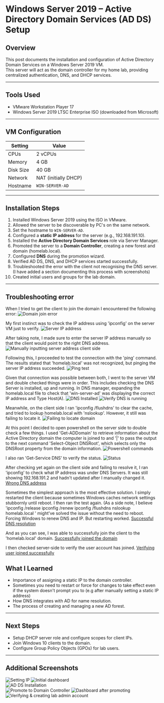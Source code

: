 # Windows Server 2019 – Active Directory Domain Services (AD DS) Setup

## Overview
This post documents the installation and configuration of Active Directory Domain Services on a Windows Server 2019 VM.  
This server will act as the domain controller for my home lab, providing centralized authentication, DNS, and DHCP services.

---

## Tools Used
- VMware Workstation Player 17  
- Windows Server 2019 LTSC Enterprise ISO (downloaded from Microsoft)

---

## VM Configuration
| Setting         | Value                |
|-----------------|----------------------|
| CPUs            | 2 vCPUs              |
| Memory          | 4 GB                 |
| Disk Size       | 40 GB                |
| Network         | NAT (initially DHCP) |
| Hostname        | `WIN-SERVER-AD`      |

---

## Installation Steps
1. Installed Windows Server 2019 using the ISO in VMware.
2. Allowed the server to be discoverable by PC's on the same network. 
3. Set the hostname to `WIN-SERVER-AD`.  
4. Configured a **static IP address** for the server (e.g., 192.168.191.10).  
5. Installed the **Active Directory Domain Services** role via Server Manager.  
6. Promoted the server to a **Domain Controller**, creating a new forest and domain (homelab.local).  
7. Configured **DNS** during the promotion wizard.  
8. Verified AD DS, DNS, and DHCP services started successfully.
9. Troubleshooted the error with the client not recognising the DNS server. (I have added a section documenting this process with screenshots)
10. Created initial users and groups for the lab domain.  

---

## Troubleshooting error

When I tried to get the client to join the domain I encountered the following error:
![Domain join error](images/JoinError.png)

My first instinct was to check the IP address using 'ipconfig' on the server VM just to verify. 
![Server IP address](images/Troubleshooting1.png)

After taking note, I made sure to enter the server IP address manually so that the client would point to the right DNS address. 
![Manually inputting server address client side](images/Troubleshooting2.png)

Following this, I proceeded to test the connection with the 'ping' command. The results stated that 'homelab.local' was not recognized, but pinging the server IP address succeeded. 
![Ping test](images/Troubleshooting3.png)

Given that connection was possible between both, I went to the server VM and double checked things were in order. This includes checking the DNS Server is installed, up and running. In DNS manager, expanding the homelab.local file to check that 'win-server-ad' was displaying the correct IP address and Type Host(A).
![DNS Installed](images/DNSTicked.png)
![Verify DNS is running](images/VerifyingDNSRunning.png)

Meanwhile, on the client side I ran 'ipconfig /flushdns' to clear the cache, and tried to lookup homelab.local with 'nslookup'. However, it still was failing to locate it. 
![Failing to locate domain](TS6-DNSUnknown.png)

At this point I decided to open powershell on the server side to double check a few things. I used 'Get-ADDomain' to retrieve information about the Active Directory domain the computer is joined to and '|' to pass the output to the next command 'Select-Object DNSRoot', which selects only the DNSRoot property from the domain information.
![Powershell commands](TS9-images/ConfirmADDSname.png)

I also ran 'Get-Service DNS' to verify the status. 
![Status](images/TS10-StatusRunning.png)

After checking yet again on the client side and failing to resolve it, I ran 'ipconfig' to check what IP address was under DNS Servers. It was still showing 192.168.191.2 and hadn't updated after I manually changed it. 
[Wrong DNS address](images/TS12-WrongIPDNS.png)

Sometimes the simplest approach is the most effective solution. I simply restarted the client because sometimes Windows caches network settings stubbornly until reboot. I then ran the test again. 
(As a side note, I believe 'ipconfig /release
ipconfig /renew
ipconfig /flushdns
nslookup homelab.local
'
might've solved the issue without the need to reboot. Forcing Windows to renew DNS and IP. But restarting worked. 
[Successful DNS resolution](TS13-nslookup.png)

And as you can see, I was able to successfully join the client to the 'homelab.local' domain. 
[Successfully joined the domain](images/TS15-welcomeMes.png)

I then checked server-side to verify the user account has joined. 
[Verifying user joined successfully](images/TS16-UserVerify.png)



## What I Learned
- Importance of assigning a static IP to the domain controller.
- Sometimes you need to restart or force for changes to take effect even if the system doesn't prompt you to (e.g after manually setting a static IP address)
- How DNS integrates with AD for name resolution.  
- The process of creating and managing a new AD forest.  

---

## Next Steps
- Setup DHCP server role and configure scopes for client IPs.  
- Join Windows 10 clients to the domain.  
- Configure Group Policy Objects (GPOs) for lab users.

---

## Additional Screenshots
![Setting IP](IPv4-Settings.png)
![Initial dashboard](images/WServ-Install.png)  
![AD DS Installation](images/ADDS.png)  
![Promote to Domain Controller](images/Promote-server.png)
![Dashboard after promoting](images/Dashboard.png)  
![Verifying & creating lab admin account](images/server-users.png)

